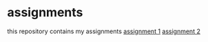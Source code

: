 # assignments
this repository contains my assignments
[assignment 1](https://github.com/SusanneEngelen/assignments/blob/master/Assignment_week_2.ipynb)
[assignment 2](https://github.com/SusanneEngelen/assignments/blob/master/Assignment_week_4.ipynb)
